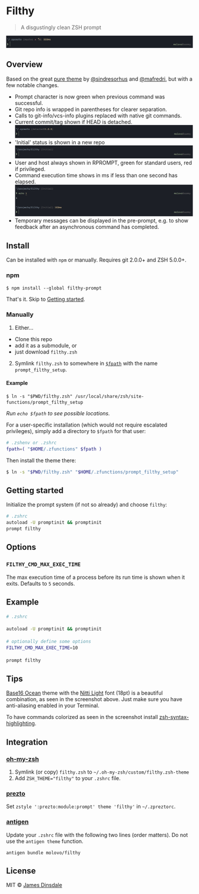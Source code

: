 # Filthy

> A disgustingly clean ZSH prompt

![](screenshots/title.png)


## Overview

Based on the great [pure theme](http://github.com/sindresorhus/pure) by [@sindresorhus](http://github.com/sindresorhus) and [@mafredri](https://github.com/mafredri), but with a few notable changes.

* Prompt character is now green when previous command was successful.
* Git repo info is wrapped in parentheses for clearer separation.
* Calls to git-info/vcs-info plugins replaced with native git commands.
* Current commit/tag shown if HEAD is detached.
  ![Detached](screenshots/detached.png)
* 'Initial' status is shown in a new repo
  ![Initial](screenshots/initial.png)
* User and host always shown in RPROMPT, green for standard users, red if privileged.
* Command execution time shows in ms if less than one second has elapsed.
  ![Time](screenshots/time.png)
* Temporary messages can be displayed in the pre-prompt, e.g. to show feedback after an asynchronous command has completed.

## Install

Can be installed with `npm` or manually. Requires git 2.0.0+ and ZSH 5.0.0+.

### npm

```
$ npm install --global filthy-prompt
```

That's it. Skip to [Getting started](#getting-started).

### Manually

1. Either…
  - Clone this repo
  - add it as a submodule, or
  - just download `filthy.zsh`

2. Symlink `filthy.zsh` to somewhere in [`$fpath`](http://www.refining-linux.org/archives/46/ZSH-Gem-12-Autoloading-functions/) with the name `prompt_filthy_setup`.

#### Example

```
$ ln -s "$PWD/filthy.zsh" /usr/local/share/zsh/site-functions/prompt_filthy_setup
```
*Run `echo $fpath` to see possible locations.*

For a user-specific installation (which would not require escalated privileges), simply add a directory to `$fpath` for that user:

```sh
# .zshenv or .zshrc
fpath=( "$HOME/.zfunctions" $fpath )
```

Then install the theme there:

```sh
$ ln -s "$PWD/filthy.zsh" "$HOME/.zfunctions/prompt_filthy_setup"
```

## Getting started

Initialize the prompt system (if not so already) and choose `filthy`:

```sh
# .zshrc
autoload -U promptinit && promptinit
prompt filthy
```


## Options

### `FILTHY_CMD_MAX_EXEC_TIME`

The max execution time of a process before its run time is shown when it exits. Defaults to `5` seconds.

## Example

```sh
# .zshrc

autoload -U promptinit && promptinit

# optionally define some options
FILTHY_CMD_MAX_EXEC_TIME=10

prompt filthy
```


## Tips

[Base16 Ocean](http://chriskempson.github.io/base16/#ocean) theme with the [Nitti Light](https://www.boldmonday.com/typeface/nitti/) font (18pt) is a beautiful combination, as seen in the screenshot above. Just make sure you have anti-aliasing enabled in your Terminal.

To have commands colorized as seen in the screenshot install [zsh-syntax-highlighting](https://github.com/zsh-users/zsh-syntax-highlighting).


## Integration

### [oh-my-zsh](https://github.com/robbyrussell/oh-my-zsh)

1. Symlink (or copy) `filthy.zsh` to `~/.oh-my-zsh/custom/filthy.zsh-theme`
2. Add `ZSH_THEME="filthy"` to your `.zshrc` file.

### [prezto](https://github.com/sorin-ionescu/prezto)

Set `zstyle ':prezto:module:prompt' theme 'filthy'` in `~/.zpreztorc`.

### [antigen](https://github.com/zsh-users/antigen)

Update your `.zshrc` file with the following two lines (order matters). Do not use the `antigen theme` function.

```
antigen bundle molovo/filthy
```

## License

MIT © [James Dinsdale](https://molovo.co)
